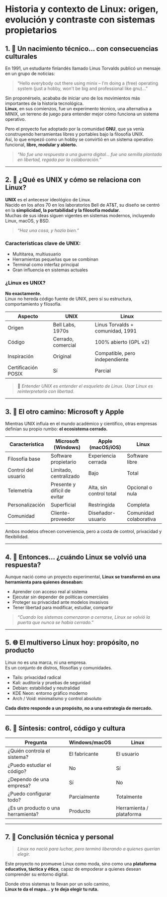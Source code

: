 # Historia y contexto de Linux: origen, evolución y contraste con sistemas propietarios

## 1. 📜 Un nacimiento técnico... con consecuencias culturales

En 1991, un estudiante finlandés llamado Linus Torvalds publicó un mensaje en un grupo de noticias:

> “Hello everybody out there using minix – I'm doing a (free) operating system (just a hobby, won't be big and professional like gnu)...”

Sin proponérselo, acababa de iniciar uno de los movimientos más importantes de la historia tecnológica.  
**Linux**, en sus comienzos, fue un experimento técnico, una alternativa a MINIX, un terreno de juego para entender mejor cómo funciona un sistema operativo.

Pero el proyecto fue adoptado por la comunidad **GNU**, que ya venía construyendo herramientas libres y portables bajo la filosofía UNIX.  
Así, lo que empezó como un hobby se convirtió en un sistema operativo funcional, **libre, modular y abierto.**

> *“No fue una respuesta a una guerra digital… fue una semilla plantada en libertad, regada por la colaboración.”*

---

## 2. 🧱 ¿Qué es UNIX y cómo se relaciona con Linux?

**UNIX** es el antecesor ideológico de Linux.  
Nacido en los años 70 en los laboratorios Bell de AT&T, su diseño se centró en la **simplicidad, la portabilidad y la filosofía modular**.  
Muchas de sus ideas siguen vigentes en sistemas modernos, incluyendo Linux, macOS, y BSD.

> *“Haz una cosa, y hazla bien.”*

### Características clave de UNIX:

- Multitarea, multiusuario
- Herramientas pequeñas que se combinan
- Terminal como interfaz principal
- Gran influencia en sistemas actuales

### ¿Linux es UNIX?

**No exactamente.**  
Linux no hereda código fuente de UNIX, pero sí su estructura, comportamiento y filosofía.

| Aspecto | UNIX | Linux |
| --- | --- | --- |
| Origen | Bell Labs, 1970s | Linus Torvalds + comunidad, 1991 |
| Código | Cerrado, comercial | 100% abierto (GPL v2) |
| Inspiración | Original | Compatible, pero independiente |
| Certificación POSIX | Sí  | Parcial |

> 🧠 *Entender UNIX es entender el esqueleto de Linux. 
> Usar Linux es reinterpretarlo con libertad.*

---

## 3. 🧬 El otro camino: Microsoft y Apple

Mientras UNIX influía en el mundo académico y científico, otras empresas definían su propio rumbo: **el ecosistema cerrado.**

| Característica | Microsoft (Windows) | Apple (macOS/iOS) | Linux |
| --- | --- | --- | --- |
| Filosofía base | Software propietario | Experiencia cerrada | Software libre |
| Control del usuario | Limitado, centralizado | Bajo | Total |
| Telemetría | Presente y difícil de evitar | Alta, sin control total | Opcional o nula |
| Personalización | Superficial | Restringida | Completa |
| Comunidad | Cliente-proveedor | Diseñador-usuario | Comunidad colaborativa |

Ambos modelos ofrecen conveniencia, pero a costa de control, privacidad y flexibilidad.

---

## 4. 🧭 Entonces… ¿cuándo Linux se volvió una respuesta?

Aunque nació como un proyecto experimental, **Linux se transformó en una herramienta para quienes deseaban:**

- Aprender con acceso real al sistema
- Ejecutar sin depender de políticas comerciales
- Proteger su privacidad ante modelos invasivos
- Tener libertad para modificar, estudiar, compartir

> *“Cuando los sistemas comenzaron a cerrarse, Linux se volvió la puerta que nunca se había cerrado.”*

---

## 5. 🌐 El multiverso Linux hoy: propósito, no producto

Linux no es una marca, ni una empresa.  
Es un conjunto de distros, filosofías y comunidades.

- Tails: privacidad radical
- Kali: auditoría y pruebas de seguridad
- Debian: estabilidad y neutralidad
- KDE Neon: entorno gráfico moderno
- Arch / Void: minimalismo y control absoluto

**Cada distro responde a un propósito, no a una estrategia de mercado.**

---

## 6. 🧠 Síntesis: control, código y cultura

| Pregunta | Windows/macOS | Linux |
| --- | --- | --- |
| ¿Quién controla el sistema? | El fabricante | El usuario |
| ¿Puedo estudiar el código? | No  | Sí  |
| ¿Dependo de una empresa? | Sí  | No  |
| ¿Puedo configurar todo? | Parcialmente | Totalmente |
| ¿Es un producto o una herramienta? | Producto | Herramienta / plataforma |

---

## 7. 🧩 Conclusión técnica y personal

> *Linux no nació para luchar, 
> pero terminó liberando a quienes querían elegir.*

Este proyecto no promueve Linux como moda, sino como una **plataforma educativa, táctica y ética**, capaz de empoderar a quienes desean comprender su entorno digital.

Donde otros sistemas te llevan por un solo camino,  
**Linux te da el mapa… y te deja elegir tu ruta.**